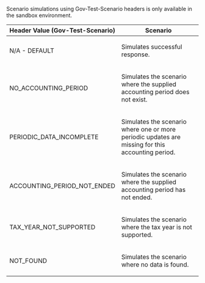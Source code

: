 <p>Scenario simulations using Gov-Test-Scenario headers is only available in the sandbox environment.</p>
<table>
    <thead>
        <tr>
            <th>Header Value (Gov-Test-Scenario)</th>
            <th>Scenario</th>
        </tr>
    </thead>
    <tbody>
        <tr>
            <td><p>N/A - DEFAULT</p></td>
            <td><p>Simulates successful response.</p></td>
        </tr>
        <tr>
            <td><p>NO_ACCOUNTING_PERIOD</p></td>
            <td><p>Simulates the scenario where the supplied accounting period does not exist.</p></td>
        </tr>
        <tr>
            <td><p>PERIODIC_DATA_INCOMPLETE</p></td>
            <td><p>Simulates the scenario where one or more periodic updates are missing for this accounting period.</p></td>
        </tr>
        <tr>
            <td><p>ACCOUNTING_PERIOD_NOT_ENDED</p></td>
            <td><p>Simulates the scenario where the supplied accounting period has not ended.</p></td>
        </tr>
        <tr>
            <td><p>TAX_YEAR_NOT_SUPPORTED</p></td>
            <td><p>Simulates the scenario where the tax year is not supported.</p></td>
        </tr>
        <tr>
            <td><p>NOT_FOUND</p></td>
            <td><p>Simulates the scenario where no data is found.</p></td>
        </tr>
    </tbody>
</table>
